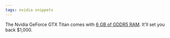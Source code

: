 ```yaml
---
tags: nvidia snippets
---
```


The Nvidia GeForce GTX Titan comes with [6 GB of GDDR5 RAM](http://www.tomshardware.com/reviews/geforce-gtx-titan-gk110-review,3438.html). It'll set you back \$1,000.
